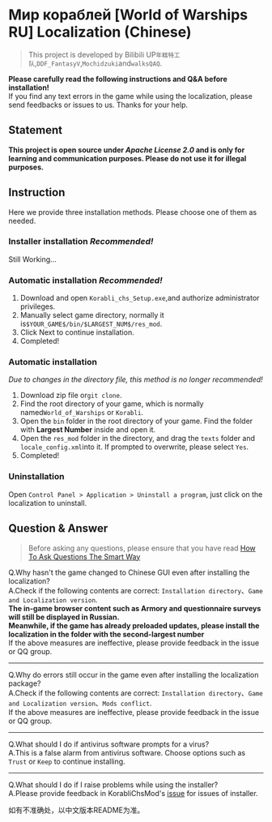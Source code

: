 # Мир кораблей [World of Warships RU] Localization (Chinese)
>This project is developed by Bilibili UP`年糕特工队`,`DDF_FantasyV`,`Mochidzuki`and`walksQAQ`.

**Please carefully read the following instructions and Q&A before installation!**<br>
If you find any text errors in the game while using the localization, please send feedbacks or issues to us. Thanks for your help.

## Statement
**This project is open source under *Apache License 2.0* and is only for learning and communication purposes. Please do not use it for illegal purposes.**

## Instruction

Here we provide three installation methods. Please choose one of them as needed.

### Installer installation *Recommended!*

Still Working...

### Automatic installation *Recommended!*
1. Download and open `Korabli_chs_Setup.exe`,and authorize administrator privileges.
2. Manually select game directory, normally it is`$YOUR_GAME$/bin/$LARGEST_NUM$/res_mod`.
3. Click Next to continue installation.
4. Completed!

### Automatic installation
*Due to changes in the directory file, this method is no longer recommended!*
1. Download zip file or`git clone`.
2. Find the root directory of your game, which is normally named`World_of_Warships` or `Korabli`.
3. Open the `bin` folder in the root directory of your game. Find the folder with **Largest Number** inside and open it.
4. Open the `res_mod` folder in the directory, and drag the `texts` folder and `locale_config.xml`into it. If prompted to overwrite, please select `Yes`.
5. Completed!

### Uninstallation
Open `Control Panel > Application > Uninstall a program`, just click on the localization to uninstall.

## Question & Answer
>Before asking any questions, please ensure that you have read [How To Ask Questions The Smart Way](https://www.catb.org/~esr/faqs/smart-questions.html)

Q.Why hasn't the game changed to Chinese GUI even after installing the localization?<br>
A.Check if the following contents are correct: `Installation directory`、`Game and Localization version`.<br>
**The in-game browser content such as Armory and questionnaire surveys will still be displayed in Russian.**<br>
**Meanwhile, if the game has already preloaded updates, please install the localization in the folder with the second-largest number**<br>
If the above measures are ineffective, please provide feedback in the issue or QQ group.
***
Q.Why do errors still occur in the game even after installing the localization package?<br>
A.Check if the following contents are correct: `Installation directory`、`Game and Localization version`、`Mods conflict`.<br>
If the above measures are ineffective, please provide feedback in the issue or QQ group.
***
Q.What should I do if antivirus software prompts for a virus?<br>
A.This is a false alarm from antivirus software. Choose options such as `Trust` or `Keep` to continue installing.
***
Q.What should I do if I raise problems while using the installer?<br>
A.Please provide feedback in KorabliChsMod's [issue](https://github.com/MFunction96/KorabliChsMod/issues) for issues of installer.

如有不准确处，以中文版本README为准。
